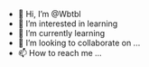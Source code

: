 - 👋 Hi, I’m @Wbtbl
- 👀 I’m interested in learning
- 🌱 I’m currently learning 
- 💞️ I’m looking to collaborate on ...
- 📫 How to reach me ...

<!---
Wbtbl/Wbtbl is a ✨ special ✨ repository because its `README.md` (this file) appears on your GitHub profile.
You can click the Preview link to take a look at your changes.
--->
